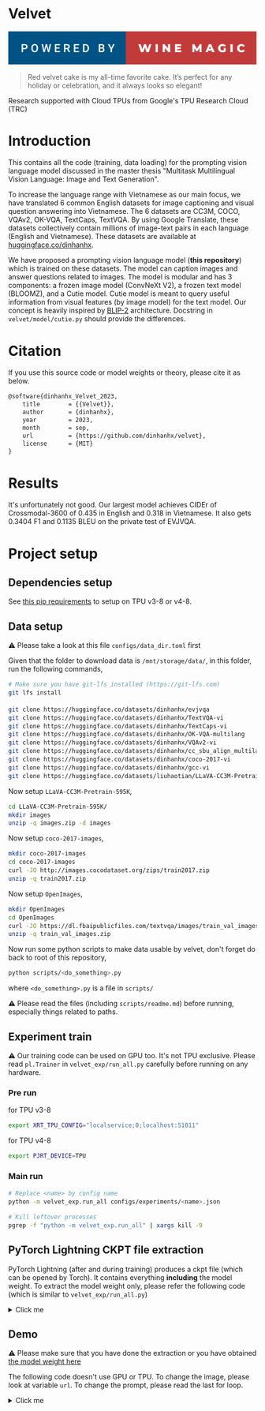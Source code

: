 Velvet
======

![Alt text](powered-by-wine-magic.svg)

> Red velvet cake is my all-time favorite cake. It’s perfect for any holiday or celebration, and it always looks so elegant!

Research supported with Cloud TPUs from Google's TPU Research Cloud (TRC)

# Introduction

This contains all the code (training, data loading) for the prompting vision language model discussed in the master thesis "Multitask Multilingual Vision Language: Image and Text Generation".

To increase the language range with Vietnamese as our main focus, we have translated 6 common English datasets for image captioning and visual question answering into Vietnamese. The 6 datasets are CC3M, COCO, VQAv2, OK-VQA, TextCaps, TextVQA. By using Google Translate, these datasets collectively contain millions of image-text pairs in each language (English and Vietnamese). These datasets are available at [huggingface.co/dinhanhx](https://huggingface.co/dinhanhx).

We have proposed a prompting vision language model (**this repository**) which is trained on these datasets. The model can caption images and answer questions related to images. The model is modular and has 3 components: a frozen image model (ConvNeXt V2), a frozen text model (BLOOMZ), and a Cutie model. Cutie model is meant to query useful information from visual features (by image model) for the text model. Our concept is heavily inspired by [BLIP-2](https://arxiv.org/abs/2301.12597) architecture. Docstring in `velvet/model/cutie.py` should provide the differences.

# Citation

If you use this source code or model weights or theory, please cite it as below.
```
@software{dinhanhx_Velvet_2023,
	title        = {{Velvet}},
	author       = {dinhanhx},
	year         = 2023,
	month        = sep,
	url          = {https://github.com/dinhanhx/velvet},
	license      = {MIT}
}
```

# Results

It's unfortunately not good. Our largest model achieves CIDEr of Crossmodal-3600 of 0.435 in English and 0.318 in Vietnamese. It also gets 0.3404 F1 and 0.1135 BLEU on the private test of EVJVQA.

# Project setup

## Dependencies setup

See [this pip requirements](https://gist.github.com/dinhanhx/2cf2c8b3dbf45db8d722bca5c098d3dd#pip-requirements) to setup on TPU v3-8 or v4-8.

## Data setup

⚠ Please take a look at this file `configs/data_dir.toml` first

Given that the folder to download data is `/mnt/storage/data/`, in this folder, run the following commands,
```sh
# Make sure you have git-lfs installed (https://git-lfs.com)
git lfs install

git clone https://huggingface.co/datasets/dinhanhx/evjvqa
git clone https://huggingface.co/datasets/dinhanhx/TextVQA-vi
git clone https://huggingface.co/datasets/dinhanhx/TextCaps-vi
git clone https://huggingface.co/datasets/dinhanhx/OK-VQA-multilang
git clone https://huggingface.co/datasets/dinhanhx/VQAv2-vi
git clone https://huggingface.co/datasets/dinhanhx/cc_sbu_align_multilang
git clone https://huggingface.co/datasets/dinhanhx/coco-2017-vi
git clone https://huggingface.co/datasets/dinhanhx/gcc-vi
git clone https://huggingface.co/datasets/liuhaotian/LLaVA-CC3M-Pretrain-595K
```

Now setup `LLaVA-CC3M-Pretrain-595K`,
```sh
cd LLaVA-CC3M-Pretrain-595K/
mkdir images
unzip -q images.zip -d images
```

Now setup `coco-2017-images`,
```sh
mkdir coco-2017-images
cd coco-2017-images
curl -JO http://images.cocodataset.org/zips/train2017.zip
unzip -q train2017.zip
```

Now setup `OpenImages`,
```sh
mkdir OpenImages
cd OpenImages
curl -JO https://dl.fbaipublicfiles.com/textvqa/images/train_val_images.zip
unzip -q train_val_images.zip
```

Now run some python scripts to make data usable by velvet, 
don't forget do back to root of this repository,
```sh
python scripts/<do_something>.py
```
where `<do_something>.py` is a file in `scripts/`

⚠ Please read the files (including `scripts/readme.md`) before running, especially things related to paths.

## Experiment train

⚠ Our training code can be used on GPU too. It's not TPU exclusive. Please read `pl.Trainer` in `velvet_exp/run_all.py` carefully before running on any hardware.

### Pre run

for TPU v3-8
```sh
export XRT_TPU_CONFIG="localservice;0;localhost:51011"
```

for TPU v4-8
```sh
export PJRT_DEVICE=TPU
```

### Main run

```sh
# Replace <name> by config name
python -m velvet_exp.run_all configs/experiments/<name>.json
```

```sh
# Kill leftover processes
pgrep -f "python -m velvet_exp.run_all" | xargs kill -9
```

## PyTorch Lightning CKPT file extraction

PyTorch Lightning (after and during training) produces a ckpt file (which can be opened by Torch). It contains everything **including** the model weight. To extract the model weight only, please refer the following code (which is similar to `velvet_exp/run_all.py`)

<details>
    <summary>Click me</summary>

```python
import json

import torch
from transformers.models.bert import BertConfig
from transformers.models.bloom import BloomConfig
from transformers.models.convnextv2.modeling_convnextv2 import ConvNextV2Config

from velvet_exp.run_all import Wrapper

experiment_config = json.load(open("configs/experiments/big_model.json", "r"))

image_model_name = experiment_config.get("image_model_name", None)
if image_model_name is None:
    image_model_name = "facebook/convnextv2-base-22k-224"

image_config = ConvNextV2Config.from_pretrained(image_model_name)

bloom_model_name = experiment_config.get("bloom_model_name", None)
if bloom_model_name is None:
    bloom_model_name = "bigscience/bloomz-560m"

bloom_config = BloomConfig.from_pretrained(bloom_model_name)

bert_config = BertConfig(
    hidden_size=1024,
    num_hidden_layers=6,
    num_attention_heads=16,
    is_decoder=True,
    add_cross_attention=True,
)

wrapper = Wrapper(
    experiment_config=experiment_config,
    image_config=image_config,  # type: ignore
    bert_config=bert_config,
    bloom_config=bloom_config,  # type: ignore
    bloom_name=bloom_model_name,
    learning_rate=experiment_config["learning_rate"],
    warmup_ratio=experiment_config["warmup_ratio"],
    use_lrs=experiment_config["use_learning_rate_scheduler"],
    warmup_steps=experiment_config.get("warmup_steps", None),
)

wrapper.load_state_dict(torch.load("big_model_logs/lightning_logs/version_0/checkpoints/last.ckpt")["state_dict"])

torch.save(wrapper.visual_bloom.state_dict(), "big_model_logs/lightning_logs/version_0/checkpoints/visual_bloom.torch")
```

</details>

## Demo

⚠ Please make sure that you have done the extraction or you have obtained [the model weight here](https://drive.google.com/file/d/1g3c9INmUyYCnYbrBTmnjrGEc56iuQ_hz/view?usp=sharing)

The following code doesn't use GPU or TPU. To change the image, please look at variable `url`. To change the prompt, please read the last for loop.

<details>
    <summary>Click me</summary>

```python
import requests
import torch
from PIL import Image
from transformers.models.bert import BertConfig
from transformers.models.bloom import BloomConfig, BloomTokenizerFast
from transformers.models.convnext import ConvNextImageProcessor
from transformers.models.convnextv2.modeling_convnextv2 import (
    ConvNextV2Config,
    ConvNextV2Model,
)

from velvet.collator import ImageFeatureCollator
from velvet.model import VisualBloom

image_model_name = "facebook/convnextv2-large-22k-224"
image_config = ConvNextV2Config.from_pretrained(image_model_name)
image_processor = ConvNextImageProcessor.from_pretrained(image_model_name)
image_model = ConvNextV2Model.from_pretrained(image_model_name)
image_feature_collator = ImageFeatureCollator(image_processor, image_model)

bloom_model_name = "bigscience/bloomz-1b7"
bloom_config = BloomConfig.from_pretrained(bloom_model_name)
tokenizer = BloomTokenizerFast.from_pretrained(bloom_model_name)
tokenizer.padding_side = "right"

bert_config = BertConfig(
    hidden_size=1024,
    num_hidden_layers=6,
    num_attention_heads=16,
    is_decoder=True,
    add_cross_attention=True,
)

visual_bloom = VisualBloom(
    image_config, bert_config, bloom_config, bloom_model_name, use_frozen_bloom=False
)
visual_bloom.load_state_dict(
    torch.load("big_model_logs/lightning_logs/version_0/checkpoints/visual_bloom.torch")
)
visual_bloom = visual_bloom.eval()

url = "https://i.imgur.com/Y2vIAJp.jpg"

language_list = ["en", "vi"]
for language in language_list:
    # instruction = (
    #     f"Generate answer in {language}: what is the color of the sky?"
    #     if language == "en"
    #     else f"Generate answer in {language}: màu sắc của bầu trời là gì?"
    # )
    instruction = f"Generate caption in {language}:"
    print(instruction)
    image = Image.open(requests.get(url, stream=True).raw).convert("RGB")

    image_features, image_attentions = image_feature_collator([image])
    instruction_inputs = tokenizer([instruction], return_tensors="pt")

    language_output = visual_bloom.generate(
        image_features,
        image_attentions,
        instruction_inputs["input_ids"],
        instruction_inputs["attention_mask"],
    )

    human_output = tokenizer.decode(language_output[0], skip_special_tokens=True)
    print(human_output.split(".")[0])
```

</details>